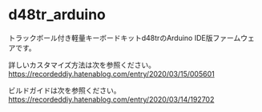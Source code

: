 # d48tr_arduino
トラックボール付き軽量キーボードキットd48trのArduino IDE版ファームウェアです。

詳しいカスタマイズ方法は次を参照ください。
https://recordeddiy.hatenablog.com/entry/2020/03/15/005601

ビルドガイドは次を参照ください。
https://recordeddiy.hatenablog.com/entry/2020/03/14/192702
